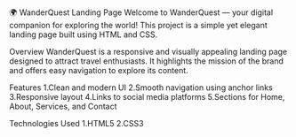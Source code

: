 🌍 WanderQuest Landing Page
Welcome to WanderQuest — your digital companion for exploring the world! This project is a simple yet elegant landing page built using HTML and CSS.

Overview
WanderQuest is a responsive and visually appealing landing page designed to attract travel enthusiasts. It highlights the mission of the brand and offers easy navigation to explore its content.

Features
1.Clean and modern UI
2.Smooth navigation using anchor links
3.Responsive layout
4.Links to social media platforms
5.Sections for Home, About, Services, and Contact

Technologies Used
1.HTML5
2.CSS3

